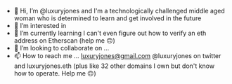 - 👋 Hi, I’m @luxuryjones and I'm a technologically challenged middle aged woman who is determined to learn and get involved in the future 
- 👀 I’m interested in 
- 🌱 I’m currently learning I can't even figure out how to verify an eth address on Etherscan (help me 🙃)
- 💞️ I’m looking to collaborate on ...
- 📫 How to reach me ... luxuryjones@gmail.com @luxuryjones on twitter and luxuryjones.eth (plus like 32 other domains I own but don't know how to operate. Help me 🙃)

<!---
luxuryjones/luxuryjones is a ✨ special ✨ repository because its `README.md` (this file) appears on your GitHub profile.
You can click the Preview link to take a look at your changes.
--->
